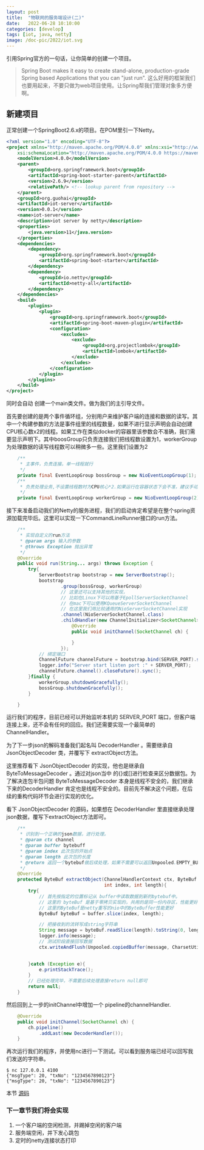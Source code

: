 ```yaml
---
layout: post
title:  "物联网的服务端设计(二)"
date:   2022-06-28 10:10:00
categories: [develop]
tags: [iot, java, netty]
image: /doc-pic/2022/iot.svg
---
```


引用Spring官方的一句话，让你简单的创建一个项目。
>Spring Boot makes it easy to create stand-alone, production-grade Spring based Applications that you can "just run".
这么好用的框架我们也要用起来，不要只做为web项目使用。让Spring帮我们管理对象多方便啊。

## 新建项目
正常创建一个SpringBoot2.6.x的项目。在POM里引一下Netty。

~~~ xml
<?xml version="1.0" encoding="UTF-8"?>
<project xmlns="http://maven.apache.org/POM/4.0.0" xmlns:xsi="http://www.w3.org/2001/XMLSchema-instance"
	xsi:schemaLocation="http://maven.apache.org/POM/4.0.0 https://maven.apache.org/xsd/maven-4.0.0.xsd">
	<modelVersion>4.0.0</modelVersion>
	<parent>
		<groupId>org.springframework.boot</groupId>
		<artifactId>spring-boot-starter-parent</artifactId>
		<version>2.6.9</version>
		<relativePath/> <!-- lookup parent from repository -->
	</parent>
	<groupId>org.guohai</groupId>
	<artifactId>iot-server</artifactId>
	<version>0.0.1</version>
	<name>iot-server</name>
	<description>iot server by netty</description>
	<properties>
		<java.version>11</java.version>
	</properties>
	<dependencies>
		<dependency>
			<groupId>org.springframework.boot</groupId>
			<artifactId>spring-boot-starter</artifactId>
		</dependency>
		<dependency>
			<groupId>io.netty</groupId>
			<artifactId>netty-all</artifactId>
		</dependency>
	</dependencies>
	<build>
		<plugins>
			<plugin>
				<groupId>org.springframework.boot</groupId>
				<artifactId>spring-boot-maven-plugin</artifactId>
				<configuration>
					<excludes>
						<exclude>
							<groupId>org.projectlombok</groupId>
							<artifactId>lombok</artifactId>
						</exclude>
					</excludes>
				</configuration>
			</plugin>
		</plugins>
	</build>
</project>

~~~

同时会自动 创建一个main类文件。做为我们的主引导文件。

首先要创建的是两个事件循环组，分别用户来维护客户端的连接和数据的读写。其中一个构建参数的方法是事件组里的线程数量，如果不进行显示声明会自动创建CPU核心数x2的线程。如果工作在类似docker的容器里该参数会不准确，我们需要显示声明下。其中boosGroup只负责连接我们把线程数设置为1，workerGroup为处理数据的读写线程数可以稍微多一些。这里我们设置为2

~~~ java
	/**
	 * 主事件，负责连接。单一线程就行
	 */
	private final EventLoopGroup bossGroup = new NioEventLoopGroup(1);
	/**
	 * 负责处理业务,不设置线程数时为CPU核心*2.如果运行在容器状态下会不准，建议手动设置
	 */
	private final EventLoopGroup workerGroup = new NioEventLoopGroup(2);
~~~

接下来准备启动我们的Netty的服务进程，我们的启动肯定希望是在整个spring资源加载完毕后。这里可以实现一下CommandLineRunner接口的run方法。

~~~ java
	/**
	 * 实现自定义的run方法
	 * @param args 输入的参数
	 * @throws Exception 抛出异常
	 */
	@Override
	public void run(String... args) throws Exception {
		try{
			ServerBootstrap bootstrap = new ServerBootstrap();
			bootstrap
					.group(bossGroup, workerGroup)
					// 这里还可以支持其他的实现，
					// 比如在Linux下可以用基于EpollServerSocketChannel
					// 在mac下可以使用KQueueServerSocketChannel
					// 在这里我们用比较通用的NioServerSocketChannel实现
					.channel(NioServerSocketChannel.class)
					.childHandler(new ChannelInitializer<SocketChannel>() {
						@Override
						public void initChannel(SocketChannel ch) {

						}
					});
			// 绑定端口
			ChannelFuture channelFuture = bootstrap.bind(SERVER_PORT).sync();
			logger.info("Server start listen port :" + SERVER_PORT);
			channelFuture.channel().closeFuture().sync();
		}finally {
			workerGroup.shutdownGracefully();
			bossGroup.shutdownGracefully();
		}

	}
~~~

运行我们的程序，目前已经可以开始监听本机的 SERVER_PORT 端口，但客户端连接上来，还不会有任何的回应。我们还需要实现一个最简单的 ChannelHandler。

为了下一步json的解码准备我们起名叫 DecoderHandler 。需要继承自 JsonObjectDecoder 类，并覆写下 extractObject方法。

这里推荐看下 JsonObjectDecoder 的实现，他也是继承自ByteToMessageDecoder 。通过对json当中 的{}或[]进行检查来区分数据包。为了解决连包半包问题 ByteToMessageDecoder 本身是线程不安全的，我们继承下来的DecoderHandler 肯定也是线程不安全的。目前先不解决这个问题，在后续的重构代码环节会进行实现的优化。

看下 JsonObjectDecoder 的源码，如果想在 DecoderHandler 里直接继承处理json数据，覆写下extractObject方法即可。

~~~ java
    /**
     * 识别到一个正确的json数据，进行处理。
     * @param ctx channel
     * @param buffer bytebuff
     * @param index 此次包的开始点
     * @param length 此次包的长度
     * @return 返回一个bytebuf做后续处理，如果不需要可以返回Unpooled.EMPTY_BUFFER
     */
    @Override
    protected ByteBuf extractObject(ChannelHandlerContext ctx, ByteBuf buffer,
                                    int index, int length){
        try{
            // 首先按指定的位置标记从 buffer中读取数据到新的bytebuf中。
			// 这里的 byteBuf 是基于零拷贝实现的，共用的是同一份内存区，性能更好。不要手动释放 byteBuf 对象
            // 这里的ByteBuf是netty重写的nio中的ByteBuffer性能更好
            ByteBuf byteBuf = buffer.slice(index, length);

            // 把接收到的流转写成string字符串
            String message = byteBuf.readSlice(length).toString(0, length, CharsetUtil.UTF_8);
            logger.info(message);
            // 测试阶段直接回写数据
            ctx.writeAndFlush(Unpooled.copiedBuffer(message, CharsetUtil.UTF_8));
            

        }catch (Exception e){
            e.printStackTrace();
        }
		// 已经处理完毕，不需要后续处理直接return null即可
        return null;
    }

~~~

然后回到上一步的initChannel中增加一个 pipeline的channelHandler.

~~~ java
	@Override
	public void initChannel(SocketChannel ch) {
		ch.pipeline()
			.addLast(new DecoderHandler());
	}
~~~

再次运行我们的程序，并使用nc进行一下测试。可以看到服务端已经可以回写我们发送的字符串。

~~~ shell
$ nc 127.0.0.1 4100
{"msgType": 20, "txNo": "1234567890123"} 
{"msgType": 20, "txNo": "1234567890123"}

~~~

本节 [源码](https://github.com/guohai163/iot-server/tree/v0.1)

### 下一章节我们将会实现
1. 一个客户端的空闲检测，并踢掉空闲的客户端
2. 服务端空闲，并下发心跳包
3. 定时的netty连接状态打印